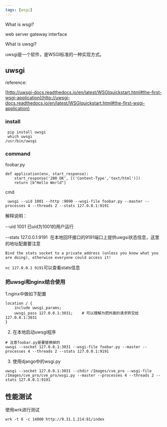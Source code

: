 ```yaml
---
tags: [wsgi]
---
```


 What is wsgi?
 
 web server gateway interface
 
 What is uwsgi?
 
 uwsgi是一个软件，是WSGI标准的一种实现方式。
 
 ## uwsgi
 reference:
 
 [http://uwsgi-docs.readthedocs.io/en/latest/WSGIquickstart.html#the-first-wsgi-application](http://uwsgi-docs.readthedocs.io/en/latest/WSGIquickstart.html#the-first-wsgi-application)
 
 ### install
 
```
 pip install uwsgi
 which uwsgi
/usr/bin/uwsgi
```
### command
foobar.py
```
def application(env, start_response):
    start_response('200 OK', [('Content-Type','text/html')])
    return [b"Hello World"]
```

cmd
```
 uwsgi --uid 1001 --http :9090 --wsgi-file foobar.py --master --processes 4 --threads 2 --stats 127.0.0.1:9191
```
解释说明：

--uid 1001 已uid为1001的用户运行

--stats 127.0.0.1:9191  在本地回环接口的9191端口上提供uwgsi状态信息，这里的地址配置要注意

`Bind the stats socket to a private address (unless you know what you are doing), otherwise everyone could access it!`

`nc 127.0.0.1 9191`可以查看stats信息

### 把uwsgi和nginx结合使用
1.nginx中做如下配置

```
location / {
    include uwsgi_params;
    uwsgi_pass 127.0.0.1:3031;    # 可以理解为把外面的请求转交给127.0.0.1:3031
}
```
2. 在本地启动uwsgi程序
```
# 注意foobar.py是要替换掉的
uwsgi --socket 127.0.0.1:3031 --wsgi-file foobar.py --master --processes 4 --threads 2 --stats 127.0.0.1:9191
```

3. 使用django中的wsgi.py
```
uwsgi --socket 127.0.0.1:3031 --chdir /Images/cve_pro --wsgi-file /Images/cve_pro/cve_pro/wsgi.py --master --processes 4 --threads 2 --stats 127.0.0.1:9191

```


## 性能测试

使用wrk进行测试
```
wrk -t 6 -c 14000 http://9.31.1.214:81/index
```
